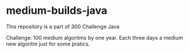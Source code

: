 # medium-builds-java

This repository is a part of 300 Challenge Java

Challenge: 100 medium algoritms by one year.
Each three days a medium new algoritm just for some pratics.
